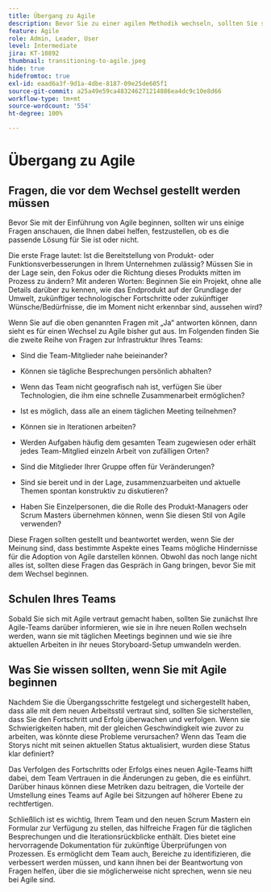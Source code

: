 ```yaml
---
title: Übergang zu Agile
description: Bevor Sie zu einer agilen Methodik wechseln, sollten Sie sich einige Ratschläge und Fragen ansehen.
feature: Agile
role: Admin, Leader, User
level: Intermediate
jira: KT-10892
thumbnail: transitioning-to-agile.jpeg
hide: true
hidefromtoc: true
exl-id: eaad6a3f-9d1a-4dbe-8187-09e25de605f1
source-git-commit: a25a49e59ca483246271214886ea4dc9c10e8d66
workflow-type: tm+mt
source-wordcount: '554'
ht-degree: 100%

---
```


# Übergang zu Agile

## Fragen, die vor dem Wechsel gestellt werden müssen

Bevor Sie mit der Einführung von Agile beginnen, sollten wir uns einige Fragen anschauen, die Ihnen dabei helfen, festzustellen, ob es die passende Lösung für Sie ist oder nicht.

Die erste Frage lautet: Ist die Bereitstellung von Produkt- oder Funktionsverbesserungen in Ihrem Unternehmen zulässig? Müssen Sie in der Lage sein, den Fokus oder die Richtung dieses Produkts mitten im Prozess zu ändern? Mit anderen Worten: Beginnen Sie ein Projekt, ohne alle Details darüber zu kennen, wie das Endprodukt auf der Grundlage der Umwelt, zukünftiger technologischer Fortschritte oder zukünftiger Wünsche/Bedürfnisse, die im Moment nicht erkennbar sind, aussehen wird?

Wenn Sie auf die oben genannten Fragen mit „Ja“ antworten können, dann sieht es für einen Wechsel zu Agile bisher gut aus. Im Folgenden finden Sie die zweite Reihe von Fragen zur Infrastruktur Ihres Teams:

* Sind die Team-Mitglieder nahe beieinander?

* Können sie tägliche Besprechungen persönlich abhalten?

* Wenn das Team nicht geografisch nah ist, verfügen Sie über Technologien, die ihm eine schnelle Zusammenarbeit ermöglichen?

* Ist es möglich, dass alle an einem täglichen Meeting teilnehmen?

* Können sie in Iterationen arbeiten?

* Werden Aufgaben häufig dem gesamten Team zugewiesen oder erhält jedes Team-Mitglied einzeln Arbeit von zufälligen Orten?

* Sind die Mitglieder Ihrer Gruppe offen für Veränderungen?

* Sind sie bereit und in der Lage, zusammenzuarbeiten und aktuelle Themen spontan konstruktiv zu diskutieren?

* Haben Sie Einzelpersonen, die die Rolle des Produkt-Managers oder Scrum Masters übernehmen können, wenn Sie diesen Stil von Agile verwenden?


Diese Fragen sollten gestellt und beantwortet werden, wenn Sie der Meinung sind, dass bestimmte Aspekte eines Teams mögliche Hindernisse für die Adoption von Agile darstellen können. Obwohl das noch lange nicht alles ist, sollten diese Fragen das Gespräch in Gang bringen, bevor Sie mit dem Wechsel beginnen.


## Schulen Ihres Teams

Sobald Sie sich mit Agile vertraut gemacht haben, sollten Sie zunächst Ihre Agile-Teams darüber informieren, wie sie in ihre neuen Rollen wechseln werden, wann sie mit täglichen Meetings beginnen und wie sie ihre aktuellen Arbeiten in ihr neues Storyboard-Setup umwandeln werden.


## Was Sie wissen sollten, wenn Sie mit Agile beginnen

Nachdem Sie die Übergangsschritte festgelegt und sichergestellt haben, dass alle mit dem neuen Arbeitsstil vertraut sind, sollten Sie sicherstellen, dass Sie den Fortschritt und Erfolg überwachen und verfolgen. Wenn sie Schwierigkeiten haben, mit der gleichen Geschwindigkeit wie zuvor zu arbeiten, was könnte diese Probleme verursachen? Wenn das Team die Storys nicht mit seinen aktuellen Status aktualisiert, wurden diese Status klar definiert?

Das Verfolgen des Fortschritts oder Erfolgs eines neuen Agile-Teams hilft dabei, dem Team Vertrauen in die Änderungen zu geben, die es einführt. Darüber hinaus können diese Metriken dazu beitragen, die Vorteile der Umstellung eines Teams auf Agile bei Sitzungen auf höherer Ebene zu rechtfertigen.

Schließlich ist es wichtig, Ihrem Team und den neuen Scrum Mastern ein Formular zur Verfügung zu stellen, das hilfreiche Fragen für die täglichen Besprechungen und die Iterationsrückblicke enthält. Dies bietet eine hervorragende Dokumentation für zukünftige Überprüfungen von Prozessen. Es ermöglicht dem Team auch, Bereiche zu identifizieren, die verbessert werden müssen, und kann ihnen bei der Beantwortung von Fragen helfen, über die sie möglicherweise nicht sprechen, wenn sie neu bei Agile sind.
